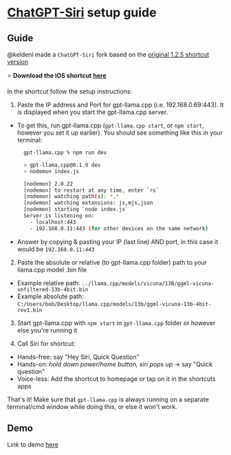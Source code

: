 # [ChatGPT-Siri](https://github.com/Yue-Yang/ChatGPT-Siri) setup guide

## Guide
@keldenl made a `ChatGPT-Siri` fork based on the [original 1.2.5 shortcut version](https://github.com/Yue-Yang/ChatGPT-Siri)

⭐ **Download the iOS shortcut [here](https://www.icloud.com/shortcuts/c50e0007261141be9bedbf99c976225c)**

In the shortcut follow the setup instructions:

1. Paste the IP address and Port for gpt-llama.cpp (i.e. 192.168.0.69:443). It is displayed when you start the gpt-llama.cpp server.
  - To get this, run gpt-llama.cpp (`gpt-llama.cpp start`, or `npm start`, however you set it up earlier). You should see something like this in your terminal:
    ```bash
      gpt-llama.cpp % npm run dev

      > gpt-llama.cpp@0.1.9 dev
      > nodemon index.js

      [nodemon] 2.0.22
      [nodemon] to restart at any time, enter `rs`
      [nodemon] watching path(s): *.*
      [nodemon] watching extensions: js,mjs,json
      [nodemon] starting `node index.js`
      Server is listening on:
        - localhost:443
        - 192.168.0.11:443 (for other devices on the same network)
    ```
  - Answer by copying & pasting your IP (last line) AND port, in this case it would be `192.168.0.11:443`

2. Paste the absolute or relative (to gpt-llama.cpp folder) path to your llama.cpp model .bin file
  - Example relative path: `../llama.cpp/models/vicuna/13B/ggml-vicuna-unfiltered-13b-4bit.bin`
  - Example absolute path: `C:/Users/bob/Desktop/llama.cpp/models/13b/ggml-vicuna-13b-4bit-rev1.bin`

3. Start gpt-llama.cpp with `npm start` in `gpt-llama.cpp` folder or however else you're running it

4. Call Siri for shortcut: 
  - Hands-free: say "Hey Siri, Quick Question"
  - Hands-on: *hold down power/home button, siri pops up* -> say "Quick question"
  - Voice-less: Add the shortcut to homepage or tap on it in the shortcuts apps

That's it! Make sure that `gpt-llama.cpp` is always running on a separate terminal/cmd window while doing this, or else it won't work.

## Demo

Link to demo [here](https://github.com/keldenl/gpt-llama.cpp/blob/master/docs/demos.md#ChatGPT-Siri)
